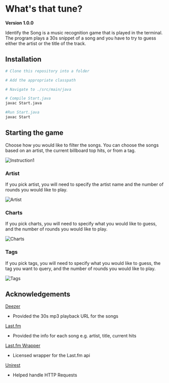 # What's that tune?
**Version 1.0.0**

Identify the Song is a music recognition game that is played in the terminal. The program plays a 30s snippet of a song and you have to try
to guess either the artist or the title of the track.

## Installation
```bash
# Clone this repository into a folder

# Add the appropriate classpath

# Navigate to ./src/main/java

# Compile Start.java
javac Start.java

#Run Start.java
javac Start
```

## Starting the game
Choose how you would like to filter the songs.
You can choose the songs based on an artist, the current billboard top hits, or from a tag.


![Instruction1](https://i.imgur.com/APml49Z.png "Choose Artist, Charts ,or Tags")

### Artist
If you pick artist, you will need to specify the artist name and the number of rounds you would like to play.

![Artist](https://i.imgur.com/cfzef2Z.png "Artist")

### Charts
If you pick charts, you will need to specify what you would like to guess, and the number of rounds you would like to play.

![Charts](https://i.imgur.com/iQDh1IN.png "Charts")


### Tags

If you pick tags, you will need to specify what you would like to guess, the tag you want to query, and the number of rounds you would like to play.

![Tags](https://i.imgur.com/TNzfLrt.png "Tags")

## Acknowledgements

[Deezer](https://developers.deezer.com/api)
* Provided the 30s mp3 playback URL for the songs

[Last.fm](https://www.last.fm/api/)
* Provided the info for each song e.g. artist, title, current hits

[Last.fm Wrapper](https://github.com/jkovacs/lastfm-java)
* Licensed wrapper for the Last.fm api

[Unirest](http://unirest.io/)
* Helped handle HTTP Requests
